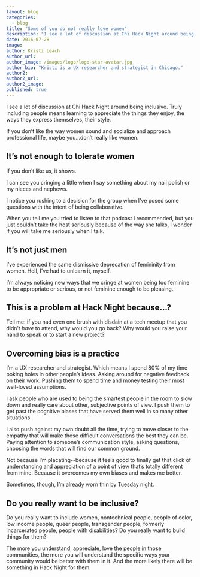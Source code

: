 ```yaml
---
layout: blog
categories: 
  - blog
title: "Some of you do not really love women"
description: "I see a lot of discussion at Chi Hack Night around being inclusive. Truly including people means learning to appreciate the things they enjoy, the ways they express themselves, their style. If you don’t like the way women sound and socialize and approach professional life, maybe you…don’t really like women."
date: 2016-07-28
image: 
author: Kristi Leach
author_url: 
author_image: /images/logo/logo-star-avatar.jpg
author_bio: "Kristi is a UX researcher and strategist in Chicago."
author2: 
author2_url: 
author2_image: 
published: true
---
```


I see a lot of discussion at Chi Hack Night around being inclusive. Truly including people means learning to appreciate the things they enjoy, the ways they express themselves, their style. 

If you don’t like the way women sound and socialize and approach professional life, maybe you…don’t really like women.

## It’s not enough to tolerate women

If you don’t like us, it shows. 

I can see you cringing a little when I say something about my nail polish or my nieces and nephews. 

I notice you rushing to a decision for the group when I’ve posed some questions with the intent of being collaborative. 

When you tell me you tried to listen to that podcast I recommended, but you just couldn’t take the host seriously because of the way she talks, I wonder if you will take me seriously when I talk.

## It’s not just men

I’ve experienced the same dismissive deprecation of femininity from women. Hell, I’ve had to unlearn it, myself. 

I’m always noticing new ways that we cringe at women being too feminine to be appropriate or serious, or not feminine enough to be pleasing. 

## This is a problem at Hack Night because…?

Tell me: if you had even one brush with disdain at a tech meetup that you didn’t *have* to attend, why would you go back? Why would you raise your hand to speak or to start a new project?

## Overcoming bias is a practice

I’m a UX researcher and strategist. Which means I spend 80% of my time poking holes in other people’s ideas. Asking around for negative feedback on their work. Pushing them to spend time and money testing their most well-loved assumptions. 

I ask people who are used to being the smartest people in the room to slow down and really care about other, subjective points of view. I push them to get past the cognitive biases that have served them well in so many other situations. 

I also push against my own doubt all the time, trying to move closer to the empathy that will make those difficult conversations the best they can be. Paying attention to someone’s communication style, asking questions, choosing the words that will find our common ground. 

Not because I’m placating--because it feels good to finally get that click of understanding and appreciation of a point of view that’s totally different from mine. Because it overcomes my own biases and makes me better.

Sometimes, though, I’m already worn thin by Tuesday night.

## Do you really want to be inclusive?

Do you really want to include women, nontechnical people, people of color, low income people, queer people, transgender people, formerly incarcerated people, people with disabilities? Do you really want to build things for them? 

The more you understand, appreciate, love the people in those communities, the more you will understand the specific ways your community would be better with them in it. And the more likely there will be something in Hack Night for them.
